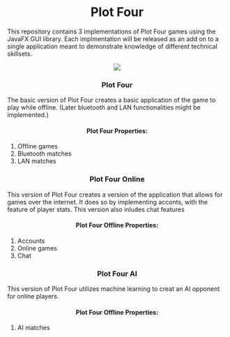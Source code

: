 <h1 align="center">Plot Four</h1>
<p>This repository contains 3 implementations of Plot Four games using the JavaFX GUI library. Each implmentation will be released as an add on to a single application meant to demonstrate knowledge of different technical skillsets.</p>
<div align="center">
  <img src="https://github.com/capitancuro/Plot_Four/blob/31cdebcc09b402a8be9cbc4b702ce4d3b5581792/src/assets/Plot_Four_Icon.png" />
</div>
<h3 align="center">Plot Four</h3>
<p>The basic version of Plot Four creates a basic application of the game to play while offline. (Later bluetooth and LAN functionalities might be implemented.)</p>
<h4 align="center">Plot Four Properties:</h4>
<ol> 
  <li>Offline games</li>
  <li>Bluetooth matches</li>
  <li>LAN matches</li>
</ol>
<h3 align="center">Plot Four Online</h3>
<p>This version of Plot Four creates a version of the application that allows for games over the internet. It does so by implementing acconts, with the feature of player stats. This version also inludes chat features</p>
<h4 align="center">Plot Four Offline Properties:</h4>
<ol> 
  <li>Accounts</li>
  <li>Online games</li>
  <li>Chat</li>
</ol>
<h3 align="center">Plot Four AI</h3>
<p>This version of Plot Four utilizes machine learning to creat an AI opponent for online players.</p>
<h4 align="center">Plot Four Offline Properties:</h4>
<ol> 
  <li>AI matches</li>
</ol>
